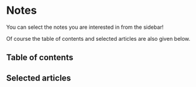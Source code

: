 # Notes

You can select the notes you are interested in from the sidebar!

Of course the table of contents and selected articles are also given below.

## Table of contents

## Selected articles
